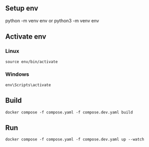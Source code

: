 ## Setup env
python -m venv env or python3 -m venv env

## Activate env
### Linux
`source env/bin/activate`
### Windows
`env\Scripts\activate`

## Build
`docker compose -f compose.yaml -f compose.dev.yaml build`

## Run
`docker compose -f compose.yaml -f compose.dev.yaml up --watch`
